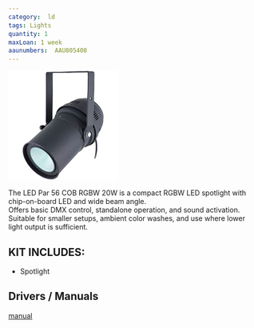 ```yaml
---
category:  ld
tags: Lights
quantity: 1
maxLoan: 1 week
aaunumbers:  AAU805408
---
```

![Spot Light 20W](/assets/images/equip/parcob4620.png)

The LED Par 56 COB RGBW 20W is a compact RGBW LED spotlight with chip-on-board LED and wide beam angle.<br>Offers basic DMX control, standalone operation, and sound activation. Suitable for smaller setups, ambient color washes, and use where lower light output is sufficient.
## KIT INCLUDES:
-  Spotlight

## Drivers / Manuals
[manual](https://images.thomann.de/pics/atg/atgdata/document/manual/c_333906_334993_334994_334995_375066_375060_375059_375061_v2_r7_en_online.pdf)



